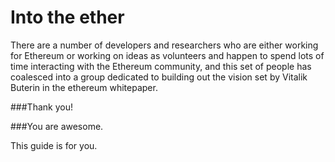 Into the ether
=======

There are a number of developers and researchers who are either working for Ethereum or working on ideas as volunteers and happen to spend lots of time interacting with the Ethereum community, and this set of people has coalesced into a group dedicated to building out the vision set by Vitalik Buterin in the ethereum whitepaper. 

###Thank you! 

###You are awesome.

This guide is for you.

